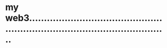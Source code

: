 # my web3....................................................................................................
